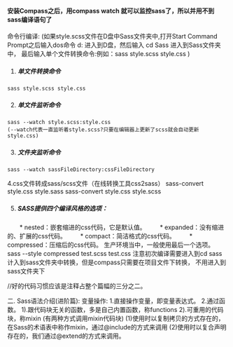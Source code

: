 #### 安装Compass之后，用compass watch 就可以监控sass了，所以并用不到sass编译语句了

命令行编译:
  (如果style.scss文件在D盘中Sass文件夹中,打开Start Command Prompt之后输入dos命令 d: 进入到D盘，然后输入 cd Sass 进入到Sass文件夹中，
    最后输入单个文件转换命令:例如：sass style.scss style.css )
   1. ##### 单文件转换命令
    sass style.scss style.css

   2. ##### 单文件监听命令
    sass --watch style.scss:style.css
    (--watch代表一直监听着style.scss?只要在编辑器上更新了scss就会自动更新style.css)

  3. ##### 文件夹监听命令
    sass --watch sassFileDirectory:cssFileDirectory

  4.css文件转成sass/scss文件（在线转换工具css2sass）
    sass-convert style.css style.sass
    sass-convert style.css style.scss

  5. ##### SASS提供四个编译风格的选项：
  　　* nested：嵌套缩进的css代码，它是默认值。
  　　* expanded：没有缩进的、扩展的css代码。
  　　* compact：简洁格式的css代码。
  　　* compressed：压缩后的css代码。
    生产环境当中，一般使用最后一个选项。
      sass --style compressed test.scss test.css  注意初次编译需要进入到cd sass计入到sass文件夹中转换，但是compass只需要在项目文件下转换，
      不用进入到sass文件夹下


//好的代码习惯应该是注释占整个篇幅的三分之二。


二. Sass语法介绍(进阶篇):
变量操作:
    1.直接操作变量，即变量表达式。
    2.通过函数。
        1).跟代码块无关的函数，多是自己内置函数，称functions
        2).可重用的代码块，称mixin (有两种方式调用mixin代码块)
            (1)使用时以复制拷贝的方式存在的，在Sass的术语表中称作mixin，通过@include的方式来调用
            (2)使用时以复合声明存在的，我们通过@extend的方式来调用。


